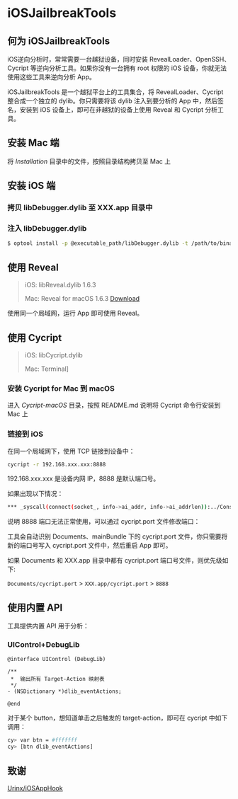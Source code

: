# iOSJailbreakTools

## 何为 iOSJailbreakTools

iOS逆向分析时，常常需要一台越狱设备，同时安装 RevealLoader、OpenSSH、Cycript 等逆向分析工具。如果你没有一台拥有 root 权限的 iOS 设备，你就无法使用这些工具来逆向分析 App。

iOSJailbreakTools 是一个越狱平台上的工具集合，将 RevealLoader、Cycript 整合成一个独立的 dylib。你只需要将该 dylib 注入到要分析的 App 中，然后签名，安装到 iOS 设备上，即可在非越狱的设备上使用 Reveal 和 Cycript 分析工具。

## 安装 Mac 端

将 *Installation* 目录中的文件，按照目录结构拷贝至 Mac 上

## 安装 iOS 端

### 拷贝 libDebugger.dylib 至 XXX.app 目录中
### 注入 libDebugger.dylib

```sh
$ optool install -p @executable_path/libDebugger.dylib -t /path/to/binary
```

## 使用 Reveal

> iOS: libReveal.dylib 1.6.3
> 
> Mac: Reveal for macOS 1.6.3 [Download](https://revealapp.com/download/#direct)

使用同一个局域网，运行 App 即可使用 Reveal。

## 使用 Cycript

> iOS: libCycript.dylib
> 
> Mac: Terminal]

### 安装 Cycript for Mac 到 macOS

进入 *Cycript-macOS* 目录，按照 README.md 说明将 Cycript 命令行安装到 Mac 上

### 链接到 iOS

在同一个局域网下，使用 TCP 链接到设备中：

```sh
cycript -r 192.168.xxx.xxx:8888
```

192.168.xxx.xxx 是设备内网 IP，8888 是默认端口号。

如果出现以下情况：

```sh
*** _syscall(connect(socket_, info->ai_addr, info->ai_addrlen)):../Console.cpp(306):CYSocketRemote [errno=61]
```

说明 8888 端口无法正常使用，可以通过 cycript.port 文件修改端口：

工具会自动识别 Documents、mainBundle 下的 cycript.port 文件，你只需要将新的端口号写入 cycript.port 文件中，然后重启 App 即可。

如果 Documents 和 XXX.app 目录中都有 cycript.port 端口号文件，则优先级如下:

`Documents/cycript.port` > `XXX.app/cycript.port` > `8888`

## 使用内置 API

工具提供内置 API 用于分析：

### UIControl+DebugLib

```objc
@interface UIControl (DebugLib)

/**
 *	输出所有 Target-Action 映射表
 */
- (NSDictionary *)dlib_eventActions;

@end
```

对于某个 button，想知道单击之后触发的 target-action，即可在 cycript 中如下调用：

```sh
cy> var btn = #fffffff
cy> [btn dlib_eventActions]
```

## 致谢

[Urinx/iOSAppHook](https://github.com/Urinx/iOSAppHook)
